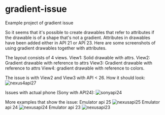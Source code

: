 # gradient-issue
Example project of gradient issue

So it seems that it's possible to create drawables that refer to attributes if the drawable is of a shape that's not a gradient. Attributes in drawables have been added either in API 21 or API 23. Here are some screenshots of using gradient drawables together with attributes.

The layout consists of 4 views.
View1: Solid drawable with attrs.
View2: Gradient drawable with reference to attrs
View3: Gradient drawable with reference to attrs
View4: gradient drawable with reference to colors.

The issue is with View2 and View3 with API < 26. 
How it should look: 
![nexus4api27](https://github.com/davols/gradient-issue/blob/master/emulator_nexus4_api27.png?raw=true)

Issues with actual phone (Sony with API24):
![sonyapi24](https://github.com/davols/gradient-issue/blob/master/sony_api24.png?raw=true)

More examples that show the issue:
Emulator api 25
![nexusapi25](https://github.com/davols/gradient-issue/blob/master/emulator_pixel_api25.png?raw=true)
Emulator api 24
![nexusapi24](https://github.com/davols/gradient-issue/blob/master/emulator_nexus5x_api_24.png?raw=true)
Emulator api 23
![nexusapi23](https://github.com/davols/gradient-issue/blob/master/emulator_pixel_api23.png?raw=true)
